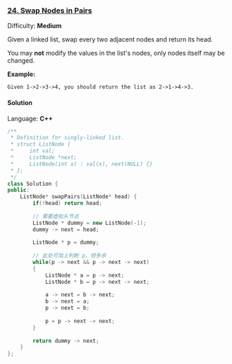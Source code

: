 ### [24\. Swap Nodes in Pairs](https://leetcode.com/problems/swap-nodes-in-pairs/)

Difficulty: **Medium**


Given a linked list, swap every two adjacent nodes and return its head.

You may **not** modify the values in the list's nodes, only nodes itself may be changed.

**Example:**

```
Given 1->2->3->4, you should return the list as 2->1->4->3.
```


#### Solution

Language: **C++**

```c++
/**
 * Definition for singly-linked list.
 * struct ListNode {
 *     int val;
 *     ListNode *next;
 *     ListNode(int x) : val(x), next(NULL) {}
 * };
 */
class Solution {
public:
    ListNode* swapPairs(ListNode* head) {
        if(!head) return head;
        
        // 需要虚拟头节点
        ListNode * dummy = new ListNode(-1);
        dummy -> next = head;
        
        ListNode * p = dummy;
        
        // 此处可加上判断 p，但多余
        while(p -> next && p -> next -> next)
        {
            ListNode * a = p -> next;
            ListNode * b = p -> next -> next;
            
            a -> next = b -> next;
            b -> next = a;
            p -> next = b;
            
            p = p -> next -> next;
        }
        
        return dummy -> next;
    }
};
```